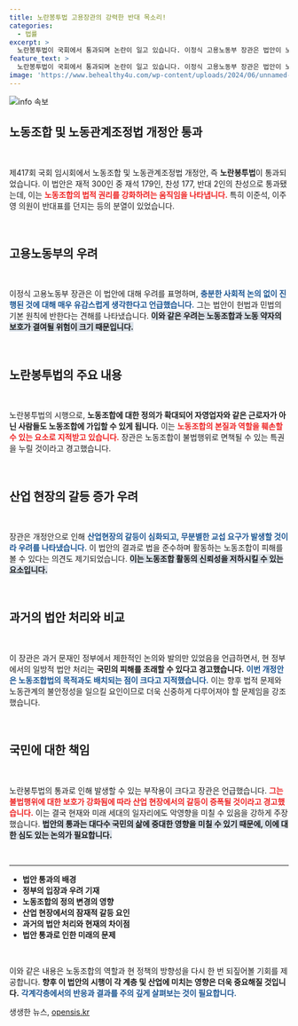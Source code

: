 ```yaml
---
title: 노란봉투법 고용장관의 강력한 반대 목소리!
categories:
  - 법률
excerpt: >
  노란봉투법이 국회에서 통과되며 논란이 일고 있습니다. 이정식 고용노동부 장관은 법안이 노동조합의 본질을 훼손하고 산업 갈등을 유발할 것이라 경고했습니다. 야당의 일방적 처리가 사회적 공감대를 무시했다는 지적이 계속되고 있습니다.
feature_text: >
  노란봉투법이 국회에서 통과되며 논란이 일고 있습니다. 이정식 고용노동부 장관은 법안이 노동조합의 본질을 훼손하고 산업 갈등을 유발할 것이라 경고했습니다. 야당의 일방적 처리가 사회적 공감대를 무시했다는 지적이 계속되고 있습니다.
image: 'https://www.behealthy4u.com/wp-content/uploads/2024/06/unnamed-file.png'
---
```


<p><img src="https://www.behealthy4u.com/wp-content/uploads/2024/06/unnamed-file.png" alt="info 속보" /></p>

<h2 data-ke-size="size26">노동조합 및 노동관계조정법 개정안 통과</h2>

<p data-ke-size="size16">&nbsp;</p>

<p>제417회 국회 임시회에서 노동조합 및 노동관계조정법 개정안, 즉 <b>노란봉투법</b>이 통과되었습니다. 이 법안은 재적 300인 중 재석 179인, 찬성 177, 반대 2인의 찬성으로 통과됐는데, 이는 <b><span style="color: #ee2323;">노동조합의 법적 권리를 강화하려는 움직임을 나타냅니다.</span></b> 특히 이준석, 이주영 의원이 반대표를 던지는 등의 분열이 있었습니다. </p>

<p data-ke-size="size16">&nbsp;</p>

<h2 data-ke-size="size26">고용노동부의 우려</h2>

<p data-ke-size="size16">&nbsp;</p>

<p>이정식 고용노동부 장관은 이 법안에 대해 우려를 표명하며, <b><span style="color: #1a5490;">충분한 사회적 논의 없이 진행된 것에 대해 매우 유감스럽게 생각한다고 언급했습니다.</span></b> 그는 법안이 헌법과 민법의 기본 원칙에 반한다는 견해를 나타냈습니다. <b><span style="background-color: #21538527;">이와 같은 우려는 노동조합과 노동 약자의 보호가 결여될 위험이 크기 때문입니다.</span></b></p>

<p data-ke-size="size16">&nbsp;</p>

<h2 data-ke-size="size26">노란봉투법의 주요 내용</h2>

<p data-ke-size="size16">&nbsp;</p>

<p>노란봉투법의 시행으로, <b>노동조합에 대한 정의가 확대되어 자영업자와 같은 근로자가 아닌 사람들도 노동조합에 가입할 수 있게 됩니다.</b> 이는 <b><span style="color: #ee2323;">노동조합의 본질과 역할을 훼손할 수 있는 요소로 지적받고 있습니다.</span></b> 장관은 노동조합이 불법행위로 면책될 수 있는 특권을 누릴 것이라고 경고했습니다.</p>

<p data-ke-size="size16">&nbsp;</p>

<h2 data-ke-size="size26">산업 현장의 갈등 증가 우려</h2>

<p data-ke-size="size16">&nbsp;</p>

<p>장관은 개정안으로 인해 <b><span style="color: #1a5490;">산업현장의 갈등이 심화되고, 무분별한 교섭 요구가 발생할 것이라 우려를 나타냈습니다.</span></b> 이 법안의 결과로 법을 준수하며 활동하는 노동조합이 피해를 볼 수 있다는 의견도 제기되었습니다. <b><span style="background-color: #21538527;">이는 노동조합 활동의 신뢰성을 저하시킬 수 있는 요소입니다.</span></b></p>

<p data-ke-size="size16">&nbsp;</p>

<h2 data-ke-size="size26">과거의 법안 처리와 비교</h2>

<p data-ke-size="size16">&nbsp;</p>

<p>이 장관은 과거 문재인 정부에서 제한적인 논의와 발의만 있었음을 언급하면서, 현 정부에서의 일방적 법안 처리는 <b>국민의 피해를 초래할 수 있다고 경고했습니다.</b> <b><span style="color: #1a5490;">이번 개정안은 노동조합법의 목적과도 배치되는 점이 크다고 지적했습니다.</span></b> 이는 향후 법적 문제와 노동관계의 불안정성을 일으킬 요인이므로 더욱 신중하게 다루어져야 할 문제임을 강조했습니다.</p>

<p data-ke-size="size16">&nbsp;</p>

<h2 data-ke-size="size26">국민에 대한 책임</h2>

<p data-ke-size="size16">&nbsp;</p>

<p>노란봉투법의 통과로 인해 발생할 수 있는 부작용이 크다고 장관은 언급했습니다. <b><span style="color: #ee2323;">그는 불법행위에 대한 보호가 강화됨에 따라 산업 현장에서의 갈등이 증폭될 것이라고 경고했습니다.</span></b> 이는 결국 현재와 미래 세대의 일자리에도 악영향을 미칠 수 있음을 강하게 주장했습니다. <b><span style="background-color: #21538527;">법안의 통과는 대다수 국민의 삶에 중대한 영향을 미칠 수 있기 때문에, 이에 대한 심도 있는 논의가 필요합니다.</span></b></p>

<p data-ke-size="size16">&nbsp;</p>

<hr />

<ul>
    <li><b>법안 통과의 배경</b></li>
    <li><b>정부의 입장과 우려 기재</b></li>
    <li><b>노동조합의 정의 변경의 영향</b></li>
    <li><b>산업 현장에서의 잠재적 갈등 요인</b></li>
    <li><b>과거의 법안 처리와 현재의 차이점</b></li>
    <li><b>법안 통과로 인한 미래의 문제</b></li>
</ul>

<p data-ke-size="size16">&nbsp;</p>

<p>이와 같은 내용은 노동조합의 역할과 현 정책의 방향성을 다시 한 번 되짚어볼 기회를 제공합니다. <b>향후 이 법안의 시행이 각 계층 및 산업에 미치는 영향은 더욱 중요해질 것입니다.</b> <b><span style="color: #1a5490;">각계각층에서의 반응과 결과를 주의 깊게 살펴보는 것이 필요합니다.</span></b></p>
생생한 뉴스, <a href="https://opensis.kr" rel="dofollow">opensis.kr</a>


